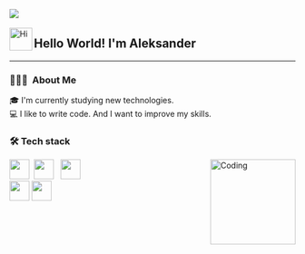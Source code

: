 <img  src="/home/wilfordd/Загрузки/Fringer2423-main/assets/Banner.jpg"/>&nbsp;

<img alt="Hi" src="./assets/wave.gif" width='40' align="left"/><h2>Hello World! I'm Aleksander</h2>
***

### 👨🏻‍💻&nbsp; About Me

🎓 I'm currently studying new technologies.    
💻 I like to write code. And I want to improve my skills.        


### 🛠 Tech stack  &nbsp;

<img alt="Coding" height="150em" src="/home/wilfordd/Загрузки/Fringer2423-main/assets/JXA0.gif" align="right"/>

<img height="35em" src="https://img.icons8.com/color/48/null/c-plus-plus-logo.png"/>&nbsp;
<img height="35em" src="./images/qt.png"/> &nbsp; 
<img height="35em" src="https://img.icons8.com/color/48/null/git.png"/>&nbsp; \
<img height="35em" src="https://img.icons8.com/color/48/null/linux--v1.png"/>
<img height="35em" src="/home/wilfordd/Загрузки/Fringer2423-main/assets/github.png"/> 
